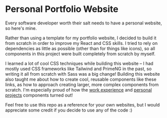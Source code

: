 # Personal Portfolio Website

Every software developer worth their salt needs to have a personal website, so here's mine.

Rather than using a template for my portfolio website, I decided to build it from scratch in order to improve my React and CSS skills. I tried to rely on dependencies as little as possible (other than for things like icons), so all components in this project were built completely from scratch by myself.

I learned a lot of cool CSS techniques while building this website – I had mostly used CSS frameworks like Tailwind and PrimeNG in the past, so writing it all from scratch with Sass was a big change! Building this website also taught me about how to create cool, reusable components like these links, as how to approach creating larger, more complex components from scratch. I'm especially proud of how the [work experience](https://github.com/carterjmoore/personal-website/tree/main/components/work) and [personal projects](https://github.com/carterjmoore/personal-website/tree/main/components/projects) components turned out!

Feel free to use this repo as a reference for your own websites, but I would appreciate some credit if you decide to use any of the code :)
